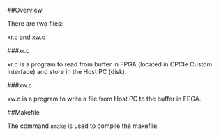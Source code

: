 ##Overview

There are two files:

xr.c and xw.c

###xr.c

xr.c is a program to read from buffer in FPGA (located in CPCIe Custom Interface) and store in the Host PC (disk).

###xw.c

xw.c is a program to write a file from Host PC to the buffer in FPGA.

##Makefile

The command <code>nmake</code> is used to compile the makefile.
